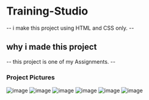 # Training-Studio #
-- i make this project using HTML and CSS only. --
## why i made this project ##
-- this project is one of my Assignments. --
### Project Pictures ###
![image](https://github.com/user-attachments/assets/88d27994-9c7a-4a54-998c-9608f4119c06)
![image](https://github.com/user-attachments/assets/6abeba7b-0040-43a4-9cf2-d2384b389a52)
![image](https://github.com/user-attachments/assets/225e9374-e4cf-4296-bbbc-cbb4f4c6b34d)
![image](https://github.com/user-attachments/assets/3cf34577-0354-4ed5-9641-a075b45faa1a)
![image](https://github.com/user-attachments/assets/efc44756-2884-480c-b169-18e3795d0e71)
![image](https://github.com/user-attachments/assets/dcf20285-9bd8-4c05-991a-dccb57218404)





